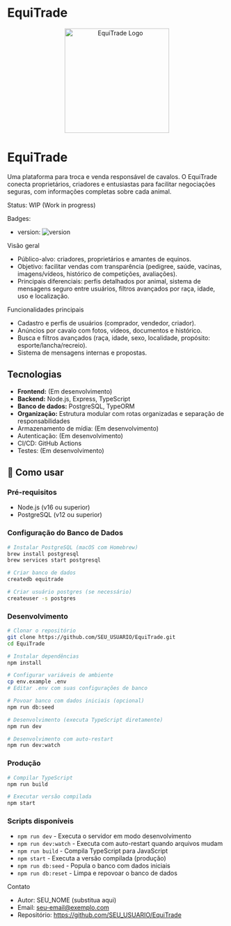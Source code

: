 # EquiTrade
<p align="center">
  <!-- Substitua o caminho abaixo pela sua logo (ex.: /assets/logo.png ou /docs/logo.png) -->
  <img src="docs/logo.png" alt="EquiTrade Logo" width="240" />
</p>

# EquiTrade

Uma plataforma para troca e venda responsável de cavalos. O EquiTrade conecta proprietários, criadores e entusiastas para facilitar negociações seguras, com informações completas sobre cada animal.

Status: WIP (Work in progress)

Badges:
- version: ![version](https://img.shields.io/badge/version-0.1.0-lightgrey)

Visão geral
- Público-alvo: criadores, proprietários e amantes de equinos.
- Objetivo: facilitar vendas com transparência (pedigree, saúde, vacinas, imagens/vídeos, histórico de competições, avaliações).
- Principais diferenciais: perfis detalhados por animal, sistema de mensagens seguro entre usuários, filtros avançados por raça, idade, uso e localização.

Funcionalidades principais
- Cadastro e perfis de usuários (comprador, vendedor, criador).
- Anúncios por cavalo com fotos, vídeos, documentos e histórico.
- Busca e filtros avançados (raça, idade, sexo, localidade, propósito: esporte/lancha/recreio).
- Sistema de mensagens internas e propostas.

## Tecnologias
- **Frontend:** (Em desenvolvimento)
- **Backend:** Node.js, Express, TypeScript
- **Banco de dados:** PostgreSQL, TypeORM
- **Organização:** Estrutura modular com rotas organizadas e separação de responsabilidades
- Armazenamento de mídia: (Em desenvolvimento)
- Autenticação: (Em desenvolvimento)
- CI/CD: GitHub Actions
- Testes: (Em desenvolvimento)

## 🚀 Como usar

### Pré-requisitos
- Node.js (v16 ou superior)
- PostgreSQL (v12 ou superior)

### Configuração do Banco de Dados
```bash
# Instalar PostgreSQL (macOS com Homebrew)
brew install postgresql
brew services start postgresql

# Criar banco de dados
createdb equitrade

# Criar usuário postgres (se necessário)
createuser -s postgres
```

### Desenvolvimento
```bash
# Clonar o repositório
git clone https://github.com/SEU_USUARIO/EquiTrade.git
cd EquiTrade

# Instalar dependências
npm install

# Configurar variáveis de ambiente
cp env.example .env
# Editar .env com suas configurações de banco

# Povoar banco com dados iniciais (opcional)
npm run db:seed

# Desenvolvimento (executa TypeScript diretamente)
npm run dev

# Desenvolvimento com auto-restart
npm run dev:watch
```

### Produção
```bash
# Compilar TypeScript
npm run build

# Executar versão compilada
npm start
```

### Scripts disponíveis
- `npm run dev` - Executa o servidor em modo desenvolvimento
- `npm run dev:watch` - Executa com auto-restart quando arquivos mudam
- `npm run build` - Compila TypeScript para JavaScript
- `npm start` - Executa a versão compilada (produção)
- `npm run db:seed` - Popula o banco com dados iniciais
- `npm run db:reset` - Limpa e repovoar o banco de dados


Contato
- Autor: SEU_NOME (substitua aqui)
- Email: seu-email@exemplo.com
- Repositório: https://github.com/SEU_USUARIO/EquiTrade
